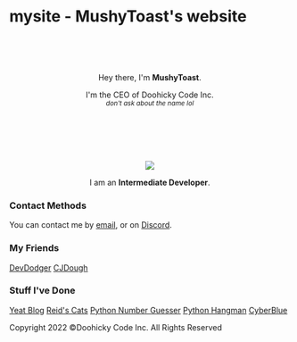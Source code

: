 

<p align="center">

# mysite - MushyToast's website
</p>

<br/>
<br/>
<br/>

<p align="center">
Hey there, I'm <b>MushyToast</b>. 
</p>



<p align="center">
I'm the CEO of Doohicky Code Inc.<br/>
<sub><i>don't ask about the name lol</i></sub>
</p>

<br/>
<br/>
<br/>
<br/>



<p align="center">
<img src="https://mushytoast.github.io/mysite/assets/imgs/goofycapybara.png"/>
</p>


<p align="center">
I am an <b>Intermediate Developer</b>.
</p>

### Contact Methods

You can contact me by [email](mailto:ndg72609@gmail.com), or on [Discord](https://mushytoast.github.io/mysite/discord.html).

### My Friends

[DevDodger](https://github.com/devdodger/)
[CJDough](https://github.com/CJDough/)

### Stuff I've Done

[Yeat Blog](https://mushytoast.github.io/mysite/DTMT.html)
[Reid's Cats](https://mushytoast.github.io/mysite/catpage.html)
[Python Number Guesser](https://github.com/MushyToast/Number-Guesser-Simple)
[Python Hangman](https://github.com/MushyToast/pyhangman)
[CyberBlue](https://mushytoast.github.io/mysite/cyberblue.html)

Copyright 2022 ©Doohicky Code Inc. All Rights Reserved
